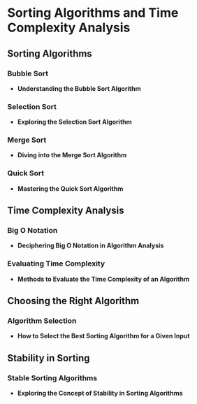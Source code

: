 # Sorting Algorithms and Time Complexity Analysis

## Sorting Algorithms

### Bubble Sort
- **Understanding the Bubble Sort Algorithm**

### Selection Sort
- **Exploring the Selection Sort Algorithm**

### Merge Sort
- **Diving into the Merge Sort Algorithm**

### Quick Sort
- **Mastering the Quick Sort Algorithm**

## Time Complexity Analysis

### Big O Notation
- **Deciphering Big O Notation in Algorithm Analysis**

### Evaluating Time Complexity
- **Methods to Evaluate the Time Complexity of an Algorithm**

## Choosing the Right Algorithm

### Algorithm Selection
- **How to Select the Best Sorting Algorithm for a Given Input**

## Stability in Sorting

### Stable Sorting Algorithms
- **Exploring the Concept of Stability in Sorting Algorithms**


